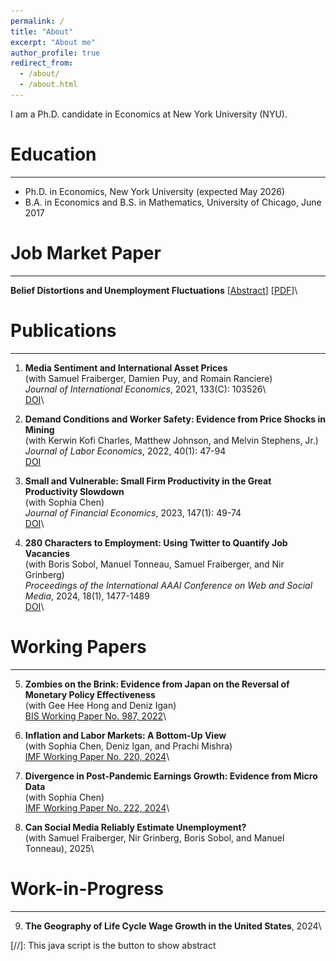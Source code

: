 ```yaml
---
permalink: /
title: "About"
excerpt: "About me"
author_profile: true
redirect_from: 
  - /about/
  - /about.html
---
```


I am a Ph.D. candidate in Economics at New York University (NYU). 

Education
=========
---
* Ph.D. in Economics, New York University (expected May 2026)  
* B.A. in Economics and B.S. in Mathematics, University of Chicago, June 2017  

<div id="Research">
</div>

Job Market Paper
=========
---
**Belief Distortions and Unemployment Fluctuations**
\[<a href="#/" onclick="visib('BDUF')">Abstract</a>\] \[[PDF](../files/main.pdf)\]\  
<div id="BDUF" style="display: none; text-align: justify; line-height: 1.2" >
This paper studies unemployment fluctuations when expectations deviate from a rational benchmark. By using survey forecasts, I decompose time-series and cross-sectional variation in job filling rates. Under subjective beliefs, hiring is driven by predictable errors in cash flow expectations, while discount rates play a minor role. In contrast, rational expectations assign a dominant role to discount rates. Survey measures of the user cost of labor are acyclical, indicating more rigidity under subjective beliefs. The findings suggest that belief distortions can amplify unemployment fluctuations: over-optimism about cash flows during expansions leads to future disappointment, which suppresses labor demand during recessions even as perceived labor costs remain persistently high. 
<br>
<IMG src="../files/time_series_cycle_h20.pdf"  alt="BDUF"/>
</div>

Publications
=========
---
1. **Media Sentiment and International Asset Prices**\
(with Samuel Fraiberger, Damien Puy, and Romain Ranciere)\
*Journal of International Economics*, 2021, 133(C): 103526\  
[DOI](https://doi.org/10.1016/j.jinteco.2021.103526)\

2. **Demand Conditions and Worker Safety: Evidence from Price Shocks in Mining**\
(with Kerwin Kofi Charles, Matthew Johnson, and Melvin Stephens, Jr.)\
*Journal of Labor Economics*, 2022, 40(1): 47-94\
[DOI](https://doi.org/10.1086/713887)

3. **Small and Vulnerable: Small Firm Productivity in the Great Productivity Slowdown**\
(with Sophia Chen)\
*Journal of Financial Economics*, 2023, 147(1): 49-74\
[DOI](https://doi.org/10.1016/j.jfineco.2022.09.007)\

4. **280 Characters to Employment: Using Twitter to Quantify Job Vacancies**\
(with Boris Sobol, Manuel Tonneau, Samuel Fraiberger, and Nir Grinberg)\
*Proceedings of the International AAAI Conference on Web and Social Media*, 2024, 18(1), 1477-1489\
[DOI](https://doi.org/10.1609/icwsm.v18i1.31403)\

Working Papers
=========
---

5. **Zombies on the Brink: Evidence from Japan on the Reversal of Monetary Policy Effectiveness**\
(with Gee Hee Hong and Deniz Igan)\
[BIS Working Paper No. 987, 2022](https://www.bis.org/publ/work987.htm)\

6. **Inflation and Labor Markets: A Bottom-Up View**\
(with Sophia Chen, Deniz Igan, and Prachi Mishra)\
[IMF Working Paper No. 220, 2024](https://doi.org/10.5089/9798400291807.001)\

7. **Divergence in Post-Pandemic Earnings Growth: Evidence from Micro Data**\
(with Sophia Chen)\
[IMF Working Paper No. 222, 2024](https://doi.org/10.5089/9798400291814.001)\

8. **Can Social Media Reliably Estimate Unemployment?**\
(with Samuel Fraiberger, Nir Grinberg, Boris Sobol, and Manuel Tonneau), 2025\

Work-in-Progress
=========
---

9. **The Geography of Life Cycle Wage Growth in the United States**, 2024\



[//]: This java script is the button to show abstract
<script>
 function visib(id) {
  var x = document.getElementById(id);
  if (x.style.display === "block") {
    x.style.display = "none";
  } else {
    x.style.display = "block";
  }
}
</script>
